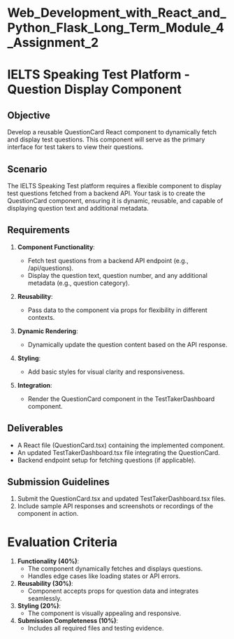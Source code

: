 # Web_Development_with_React_and_Python_Flask_Long_Term_Module_4_Assignment_2

# IELTS Speaking Test Platform - Question Display Component

## Objective

Develop a reusable QuestionCard React component to dynamically fetch and display test questions. This component will serve as the primary interface for test takers to view their questions.

## Scenario

The IELTS Speaking Test platform requires a flexible component to display test questions fetched from a backend API. Your task is to create the QuestionCard component, ensuring it is dynamic, reusable, and capable of displaying question text and additional metadata.

## Requirements

1. **Component Functionality**:

   - Fetch test questions from a backend API endpoint (e.g., /api/questions).
   - Display the question text, question number, and any additional metadata (e.g., question category).

2. **Reusability**:

   - Pass data to the component via props for flexibility in different contexts.

3. **Dynamic Rendering**:

   - Dynamically update the question content based on the API response.

4. **Styling**:

   - Add basic styles for visual clarity and responsiveness.

5. **Integration**:
   - Render the QuestionCard component in the TestTakerDashboard component.

## Deliverables

- A React file (QuestionCard.tsx) containing the implemented component.
- An updated TestTakerDashboard.tsx file integrating the QuestionCard.
- Backend endpoint setup for fetching questions (if applicable).

## Submission Guidelines

1. Submit the QuestionCard.tsx and updated TestTakerDashboard.tsx files.
2. Include sample API responses and screenshots or recordings of the component in action.

# Evaluation Criteria

1. **Functionality (40%)**:
   - The component dynamically fetches and displays questions.
   - Handles edge cases like loading states or API errors.
2. **Reusability (30%)**:
   - Component accepts props for question data and integrates seamlessly.
3. **Styling (20%)**:
   - The component is visually appealing and responsive.
4. **Submission Completeness (10%)**:
   - Includes all required files and testing evidence.
